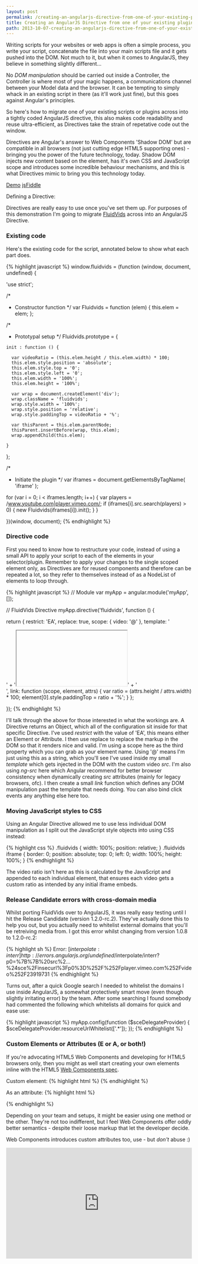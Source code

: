 ```yaml
---
layout: post
permalink: /creating-an-angularjs-directive-from-one-of-your-existing-plugins-scripts
title: Creating an AngularJS Directive from one of your existing plugins/scripts
path: 2013-10-07-creating-an-angularjs-directive-from-one-of-your-existing-plugins-scripts.md
---
```


Writing scripts for your websites or web apps is often a simple process, you write your script, concatenate the file into your main scripts file and it gets pushed into the DOM. Not much to it, but when it comes to AngularJS, they believe in something slightly different...

No _DOM manipulation_ should be carried out inside a Controller, the Controller is where most of your magic happens, a communications channel between your Model data and the browser. It can be tempting to simply whack in an existing script in there (as it'll work just fine), but this goes against Angular's principles.

So here's how to migrate one of your existing scripts or plugins across into a tightly coded AngularJS directive, this also makes code readability and reuse ultra-efficient, as Directives take the strain of repetative code out the window.

Directives are Angular's answer to Web Components 'Shadow DOM' but are compatible in all browsers (not just cutting edge HTML5 supporting ones) - bringing you the power of the future technology, today. Shadow DOM injects new content based on the element, has it's own CSS and JavaScript scope and introduces some incredible behaviour mechanisms, and this is what Directives mimic to bring you this technology today.

<div class="download-box">
  <a href="//toddmotto.com/labs/fluidvids-angular">Demo</a>
  <a href="http://jsfiddle.net/toddmotto/MvGyc">jsFiddle</a>
</div>

Defining a Directive:

Directives are really easy to use once you've set them up. For purposes of this demonstration I'm going to migrate [FluidVids](http://toddmotto.com/fluid-and-responsive-youtube-and-vimeo-videos-with-fluidvids-js) across into an AngularJS Directive.

### Existing code
Here's the existing code for the script, annotated below to show what each part does.

{% highlight javascript %}
window.fluidvids = (function (window, document, undefined) {

  'use strict';

  /*
   * Constructor function
   */
  var Fluidvids = function (elem) {
    this.elem = elem;
  };

  /*
   * Prototypal setup
   */
  Fluidvids.prototype = {

    init : function () {

      var videoRatio = (this.elem.height / this.elem.width) * 100;
      this.elem.style.position = 'absolute';
      this.elem.style.top = '0';
      this.elem.style.left = '0';
      this.elem.width = '100%';
      this.elem.height = '100%';

      var wrap = document.createElement('div');
      wrap.className = 'fluidvids';
      wrap.style.width = '100%';
      wrap.style.position = 'relative';
      wrap.style.paddingTop = videoRatio + '%';
      
      var thisParent = this.elem.parentNode;
      thisParent.insertBefore(wrap, this.elem);
      wrap.appendChild(this.elem);

    }

  };

  /*
   * Initiate the plugin
   */
  var iframes = document.getElementsByTagName( 'iframe' );

  for (var i = 0; i < iframes.length; i++) {
    var players = /www.youtube.com|player.vimeo.com/;
    if (iframes[i].src.search(players) > 0) {
      new Fluidvids(iframes[i]).init();
    }
  }

})(window, document);
{% endhighlight %}

### Directive code
First you need to know how to restructure your code, instead of using a small API to apply your script to each of the elements in your selector/plugin. Remember to apply your changes to the single scoped element only, as Directives are for reused components and therefore can be repeated a lot, so they refer to themselves instead of as a NodeList of elements to loop through.

{% highlight javascript %}
// Module
var myApp = angular.module('myApp', []);

// FluidVids Directive
myApp.directive('fluidvids', function () {

  return {
    restrict: 'EA',
    replace: true,
    scope: {
      video: '@'
    },
    template: '<div class="fluidvids">' +
                '<iframe ng-src="{% raw %}{{ video }}{% endraw %}"></iframe>' +
              '</div>',
    link: function (scope, element, attrs) {
      var ratio = (attrs.height / attrs.width) * 100;
      element[0].style.paddingTop = ratio + '%';
    }
  };

});
{% endhighlight %}

I'll talk through the above for those interested in what the workings are. A Directive returns an Object, which all of the configuration sit inside for that specific Directive. I've used _restrict_ with the value of 'EA', this means either an Element or Attribute. I then use replace to replace the markup in the DOM so that it renders nice and valid. I'm using a scope here as the third property which you can grab as your element name. Using '@' means I'm just using this as a string, which you'll see I've used inside my small _template_ which gets injected in the DOM with the custom video _src_. I'm also using _ng-src_ here which Angular recommend for better browser consistency when dynamically creating _src_ attributes (mainly for legacy browsers, ofc). I then create a small _link_ function which defines any DOM manipulation past the template that needs doing. You can also bind click events any anything else here too.

### Moving JavaScript styles to CSS
Using an Angular Directive allowed me to use less individual DOM manipulation as I split out the JavaScript style objects into using CSS instead:

{% highlight css %}
.fluidvids {
    width: 100%;
    position: relative;
}
.fluidvids iframe {
    border: 0;
    position: absolute;
    top: 0;
    left: 0;
    width: 100%;
    height: 100%;
}
{% endhighlight %}

The video ratio isn't here as this is calculated by the JavaScript and appended to each individual element, that ensures each video gets a custom ratio as intended by any initial iframe embeds.

### Release Candidate errors with cross-domain media
Whilst porting FluidVids over to AngularJS, it was really easy testing until I hit the Release Candidate (version 1.2.0-rc.2). They've actually done this to help you out, but you actually need to whitelist external domains that you'll be retreiving media from. I got this error whilst changing from version 1.0.8 to 1.2.0-rc.2:

{% highlight sh %}
Error: [$interpolate:interr] http://errors.angularjs.org/undefined/$interpolate/interr?p0=%7B%7B%20src%2…%24sce%2Finsecurl%3Fp0%3D%252F%252Fplayer.vimeo.com%252Fvideo%252F23919731
{% endhighlight %}

Turns out, after a quick Google search I needed to whitelist the domains I use inside AngularJS, a somewhat protectively smart move (even though slightly irritating error) by the team. After some searching I found somebody had commented the following which whitelists all domains for quick and ease use:

{% highlight javascript %}
myApp.config(function ($sceDelegateProvider) {
  $sceDelegateProvider.resourceUrlWhitelist(['.*']);
});
{% endhighlight %}

### Custom Elements or Attributes (E or A, or both!)
If you're advocating HTML5 Web Components and developing for HTML5 browsers only, then you might as well start creating your own elements inline with the HTML5 [Web Components spec](http://www.w3.org/TR/2013/WD-components-intro-20130606).

Custom element:
{% highlight html %}
<fluidvids video="//player.vimeo.com/video/23919731" height="281" width="500"></fluidvids>
{% endhighlight %}

As an attribute:
{% highlight html %}
<div fluidvids video="//player.vimeo.com/video/23919731" height="281" width="500"></div>
{% endhighlight %}

Depending on your team and setups, it might be easier using one method or the other. They're not too indifferent, but I feel Web Components offer oddly better semantics - despite their loose markup that let the developer decide.

Web Components introduces custom attributes too, use - but _don't_ abuse :)

<iframe width="100%" height="300" src="http://jsfiddle.net/toddmotto/MvGyc/embedded/result,js,html" allowfullscreen="allowfullscreen" frameborder="0"></iframe>
